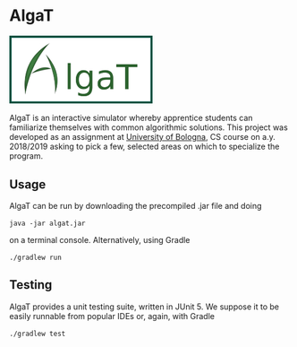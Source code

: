 # AlgaT

<img alt="AlgaT Logo" src="src/main/resources/res/static/logo.png" width="256" />

AlgaT is an interactive simulator whereby apprentice students can familiarize
themselves with common algorithmic solutions. This project was developed as an
assignment at [University of Bologna](https://www.unibo.it/en/), CS course on
a.y. 2018/2019 asking to pick a few, selected areas on which to specialize the
program.


## Usage
AlgaT can be run by downloading the precompiled .jar file and doing

```
java -jar algat.jar
```

on a terminal console. Alternatively, using Gradle

```
./gradlew run
```

## Testing
AlgaT provides a unit testing suite, written in JUnit 5. We suppose it to be
easily runnable from popular IDEs or, again, with Gradle

```
./gradlew test
```
